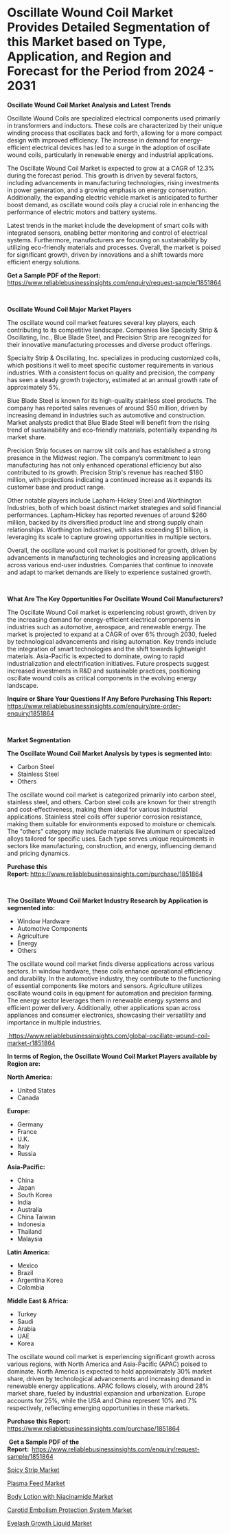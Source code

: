 <p><h1>Oscillate Wound Coil Market Provides Detailed Segmentation of this Market based on Type, Application, and Region and Forecast for the Period from 2024 - 2031</h1></p><p><strong>Oscillate Wound Coil Market Analysis and Latest Trends</strong></p>
<p><p>Oscillate Wound Coils are specialized electrical components used primarily in transformers and inductors. These coils are characterized by their unique winding process that oscillates back and forth, allowing for a more compact design with improved efficiency. The increase in demand for energy-efficient electrical devices has led to a surge in the adoption of oscillate wound coils, particularly in renewable energy and industrial applications.</p><p>The Oscillate Wound Coil Market is expected to grow at a CAGR of 12.3% during the forecast period. This growth is driven by several factors, including advancements in manufacturing technologies, rising investments in power generation, and a growing emphasis on energy conservation. Additionally, the expanding electric vehicle market is anticipated to further boost demand, as oscillate wound coils play a crucial role in enhancing the performance of electric motors and battery systems.</p><p>Latest trends in the market include the development of smart coils with integrated sensors, enabling better monitoring and control of electrical systems. Furthermore, manufacturers are focusing on sustainability by utilizing eco-friendly materials and processes. Overall, the market is poised for significant growth, driven by innovations and a shift towards more efficient energy solutions.</p></p>
<p><strong>Get a Sample PDF of the Report:&nbsp;</strong> <a href="https://www.reliablebusinessinsights.com/enquiry/request-sample/1851864?utm_campaign=1358&utm_medium=2&utm_source=Github&utm_content=ia&utm_term=18102024&utm_id=oscillate-wound-coil">https://www.reliablebusinessinsights.com/enquiry/request-sample/1851864</a></p>
<p>&nbsp;</p>
<p><strong>Oscillate Wound Coil Major Market Players</strong></p>
<p><p>The oscillate wound coil market features several key players, each contributing to its competitive landscape. Companies like Specialty Strip & Oscillating, Inc., Blue Blade Steel, and Precision Strip are recognized for their innovative manufacturing processes and diverse product offerings. </p><p>Specialty Strip & Oscillating, Inc. specializes in producing customized coils, which positions it well to meet specific customer requirements in various industries. With a consistent focus on quality and precision, the company has seen a steady growth trajectory, estimated at an annual growth rate of approximately 5%. </p><p>Blue Blade Steel is known for its high-quality stainless steel products. The company has reported sales revenues of around $50 million, driven by increasing demand in industries such as automotive and construction. Market analysts predict that Blue Blade Steel will benefit from the rising trend of sustainability and eco-friendly materials, potentially expanding its market share.</p><p>Precision Strip focuses on narrow slit coils and has established a strong presence in the Midwest region. The company’s commitment to lean manufacturing has not only enhanced operational efficiency but also contributed to its growth. Precision Strip's revenue has reached $180 million, with projections indicating a continued increase as it expands its customer base and product range.</p><p>Other notable players include Lapham-Hickey Steel and Worthington Industries, both of which boast distinct market strategies and solid financial performances. Lapham-Hickey has reported revenues of around $260 million, backed by its diversified product line and strong supply chain relationships. Worthington Industries, with sales exceeding $1 billion, is leveraging its scale to capture growing opportunities in multiple sectors.</p><p>Overall, the oscillate wound coil market is positioned for growth, driven by advancements in manufacturing technologies and increasing applications across various end-user industries. Companies that continue to innovate and adapt to market demands are likely to experience sustained growth.</p></p>
<p>&nbsp;</p>
<p><strong>What Are The Key Opportunities For Oscillate Wound Coil Manufacturers?</strong></p>
<p><p>The Oscillate Wound Coil market is experiencing robust growth, driven by the increasing demand for energy-efficient electrical components in industries such as automotive, aerospace, and renewable energy. The market is projected to expand at a CAGR of over 6% through 2030, fueled by technological advancements and rising automation. Key trends include the integration of smart technologies and the shift towards lightweight materials. Asia-Pacific is expected to dominate, owing to rapid industrialization and electrification initiatives. Future prospects suggest increased investments in R&D and sustainable practices, positioning oscillate wound coils as critical components in the evolving energy landscape.</p></p>
<p><strong>Inquire or Share Your Questions If Any Before Purchasing This Report:</strong> <a href="https://www.reliablebusinessinsights.com/enquiry/pre-order-enquiry/1851864?utm_campaign=1358&utm_medium=2&utm_source=Github&utm_content=ia&utm_term=18102024&utm_id=oscillate-wound-coil">https://www.reliablebusinessinsights.com/enquiry/pre-order-enquiry/1851864</a></p>
<p>&nbsp;</p>
<p><strong>Market Segmentation</strong></p>
<p><strong>The Oscillate Wound Coil Market Analysis by types is segmented into:</strong></p>
<p><ul><li>Carbon Steel</li><li>Stainless Steel</li><li>Others</li></ul></p>
<p><p>The oscillate wound coil market is categorized primarily into carbon steel, stainless steel, and others. Carbon steel coils are known for their strength and cost-effectiveness, making them ideal for various industrial applications. Stainless steel coils offer superior corrosion resistance, making them suitable for environments exposed to moisture or chemicals. The "others" category may include materials like aluminum or specialized alloys tailored for specific uses. Each type serves unique requirements in sectors like manufacturing, construction, and energy, influencing demand and pricing dynamics.</p></p>
<p><strong>Purchase this Report:&nbsp;</strong><a href="https://www.reliablebusinessinsights.com/purchase/1851864?utm_campaign=1358&utm_medium=2&utm_source=Github&utm_content=ia&utm_term=18102024&utm_id=oscillate-wound-coil">https://www.reliablebusinessinsights.com/purchase/1851864</a></p>
<p>&nbsp;</p>
<p><strong>The Oscillate Wound Coil Market Industry Research by Application is segmented into:</strong></p>
<p><ul><li>Window Hardware</li><li>Automotive Components</li><li>Agriculture</li><li>Energy</li><li>Others</li></ul></p>
<p><p>The oscillate wound coil market finds diverse applications across various sectors. In window hardware, these coils enhance operational efficiency and durability. In the automotive industry, they contribute to the functioning of essential components like motors and sensors. Agriculture utilizes oscillate wound coils in equipment for automation and precision farming. The energy sector leverages them in renewable energy systems and efficient power delivery. Additionally, other applications span across appliances and consumer electronics, showcasing their versatility and importance in multiple industries.</p></p>
<p><a href="https://www.reliablebusinessinsights.com/global-oscillate-wound-coil-market-r1851864?utm_campaign=1358&utm_medium=2&utm_source=Github&utm_content=ia&utm_term=18102024&utm_id=oscillate-wound-coil">&nbsp;https://www.reliablebusinessinsights.com/global-oscillate-wound-coil-market-r1851864</a></p>
<p><strong>In terms of Region, the Oscillate Wound Coil Market Players available by Region are:</strong></p>
<p>
    <p> <strong> North America: </strong>
        <ul>
            <li>United States</li>
            <li>Canada</li>
        </ul>
        </p> 
    <p> <strong> Europe: </strong>
        <ul>
            <li>Germany</li>
            <li>France</li>
            <li>U.K.</li>
            <li>Italy</li>
            <li>Russia</li>
        </ul>
        </p> 
    <p> <strong> Asia-Pacific: </strong>
        <ul>
            <li>China</li>
            <li>Japan</li>
            <li>South Korea</li>
            <li>India</li>
            <li>Australia</li>
            <li>China Taiwan</li>
            <li>Indonesia</li>
            <li>Thailand</li>
            <li>Malaysia</li>
        </ul>
        </p> 
    <p> <strong> Latin America: </strong>
        <ul>
            <li>Mexico</li>
            <li>Brazil</li>
            <li>Argentina Korea</li>
            <li>Colombia</li>
        </ul>
        </p> 
    <p> <strong> Middle East & Africa: </strong>
        <ul>
            <li>Turkey</li>
            <li>Saudi</li>
            <li>Arabia</li>
            <li>UAE</li>
            <li>Korea</li>
        </ul>
    </p>
    </p>
<p><p>The oscillate wound coil market is experiencing significant growth across various regions, with North America and Asia-Pacific (APAC) poised to dominate. North America is expected to hold approximately 30% market share, driven by technological advancements and increasing demand in renewable energy applications. APAC follows closely, with around 28% market share, fueled by industrial expansion and urbanization. Europe accounts for 25%, while the USA and China represent 10% and 7% respectively, reflecting emerging opportunities in these markets.</p></p>
<p><strong>Purchase this Report: </strong><a href="https://www.reliablebusinessinsights.com/purchase/1851864?utm_campaign=1358&utm_medium=2&utm_source=Github&utm_content=ia&utm_term=18102024&utm_id=oscillate-wound-coil">https://www.reliablebusinessinsights.com/purchase/1851864</a></p>
<p>&nbsp;<strong>Get a Sample PDF of the Report:&nbsp;&nbsp;</strong><a href="https://www.reliablebusinessinsights.com/enquiry/request-sample/1851864?utm_campaign=1358&utm_medium=2&utm_source=Github&utm_content=ia&utm_term=18102024&utm_id=oscillate-wound-coil">https://www.reliablebusinessinsights.com/enquiry/request-sample/1851864</a></p>
<p><strong></strong></p>
<p><p><a href="https://www.linkedin.com/pulse/top-trends-transforming-spicy-strip-market-2024-2031-market-trac-llfue?utm_campaign=1358&utm_medium=2&utm_source=Github&utm_content=ia&utm_term=18102024&utm_id=oscillate-wound-coil">Spicy Strip Market</a></p><p><a href="https://www.linkedin.com/pulse/global-plasma-feed-nexus-sector-confluences-regional-catalysts-yhdee?utm_campaign=1358&utm_medium=2&utm_source=Github&utm_content=ia&utm_term=18102024&utm_id=oscillate-wound-coil">Plasma Feed Market</a></p><p><a href="https://www.linkedin.com/pulse/investment-opportunities-body-lotion-niacinamide-sector-ts68e?utm_campaign=1358&utm_medium=2&utm_source=Github&utm_content=ia&utm_term=18102024&utm_id=oscillate-wound-coil">Body Lotion with Niacinamide Market</a></p><p><a href="https://github.com/globismark/Market-Research-Report-List-5/blob/main/carotid-embolism-protection-system-market.md?utm_campaign=1358&utm_medium=2&utm_source=Github&utm_content=ia&utm_term=18102024&utm_id=oscillate-wound-coil">Carotid Embolism Protection System Market</a></p><p><a href="https://www.linkedin.com/pulse/decoding-eyelash-growth-liquid-industry-dynamics-strategic-b37fe?utm_campaign=1358&utm_medium=2&utm_source=Github&utm_content=ia&utm_term=18102024&utm_id=oscillate-wound-coil">Eyelash Growth Liquid Market</a></p></p>
